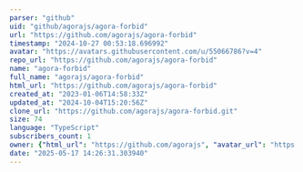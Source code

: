 ```yaml
---
parser: "github"
uid: "github/agorajs/agora-forbid"
url: "https://github.com/agorajs/agora-forbid"
timestamp: "2024-10-27 00:53:18.696992"
avatar: "https://avatars.githubusercontent.com/u/55066786?v=4"
repo_url: "https://github.com/agorajs/agora-forbid"
name: "agora-forbid"
full_name: "agorajs/agora-forbid"
html_url: "https://github.com/agorajs/agora-forbid"
created_at: "2023-01-06T14:58:33Z"
updated_at: "2024-10-04T15:20:56Z"
clone_url: "https://github.com/agorajs/agora-forbid.git"
size: 74
language: "TypeScript"
subscribers_count: 1
owner: {"html_url": "https://github.com/agorajs", "avatar_url": "https://avatars.githubusercontent.com/u/55066786?v=4", "login": "agorajs", "type": "Organization"}
date: "2025-05-17 14:26:31.303940"
---
```

